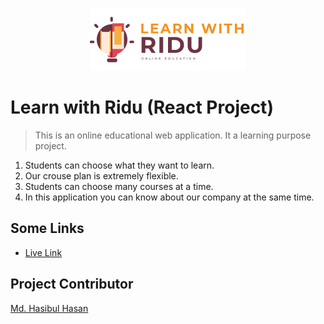 <p align="center">
<img src="./src/logo.png">
</p>

# Learn with Ridu (React Project)

> This is an online educational web application. It a learning purpose project.

1. Students can choose what they want to learn.
2. Our crouse plan is extremely flexible.
3. Students can choose many courses at a time.
4. In this application you can know about our company at the same time.

## Some Links
- [Live Link](https://iamhasibul-learn-with-ridu.netlify.app/)

## Project Contributor
[Md. Hasibul Hasan](https://relaxed-goldwasser-08852e.netlify.app/)



